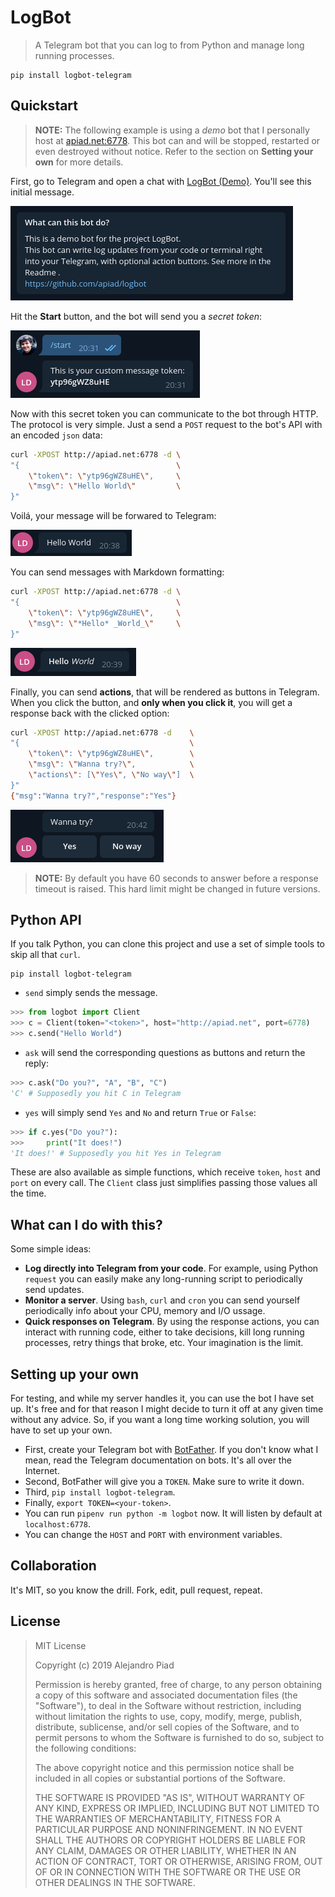 # LogBot

> A Telegram bot that you can log to from Python and manage long running processes.

```
pip install logbot-telegram
```

## Quickstart

> **NOTE:** The following example is using a _demo_ bot that I personally host at [apiad.net:6778](http://apiad.net:6778). This bot can and will be stopped, restarted or even destroyed without notice. Refer to the section on **Setting your own** for more details.

First, go to Telegram and open a chat with [LogBot (Demo)](http://t.me/apiad_demo_logbot). You'll see this initial message.

![](img/img1.png)

Hit the **Start** button, and the bot will send you a *secret token*:

![](img/img2.png)

Now with this secret token you can communicate to the bot through HTTP. The protocol is very simple. Just a send a `POST` request to the bot's API with an encoded `json` data:

```bash
curl -XPOST http://apiad.net:6778 -d \
"{                                   \
    \"token\": \"ytp96gWZ8uHE\",     \
    \"msg\": \"Hello World\"         \
}"
```

Voilá, your message will be forwared to Telegram:

![](img/img3.png)

You can send messages with Markdown formatting:

```bash
curl -XPOST http://apiad.net:6778 -d \
"{                                   \
    \"token\": \"ytp96gWZ8uHE\",     \
    \"msg\": \"*Hello* _World_\"     \
}"
```

![](img/img4.png)

Finally, you can send **actions**, that will be rendered as buttons in Telegram.
When you click the button, and **only when you click it**, you will get a response back with the clicked option:

```bash
curl -XPOST http://apiad.net:6778 -d    \
"{                                      \
    \"token\": \"ytp96gWZ8uHE\",        \
    \"msg\": \"Wanna try?\",            \
    \"actions\": [\"Yes\", \"No way\"]  \
}"
{"msg":"Wanna try?","response":"Yes"}
```

![](img/img5.png)

> **NOTE:** By default you have 60 seconds to answer before a response timeout is raised. This hard limit might be changed in future versions.

## Python API

If you talk Python, you can clone this project and use a set of simple tools to skip all that `curl`.

```
pip install logbot-telegram
```

* `send` simply sends the message.

```python
>>> from logbot import Client
>>> c = Client(token="<token>", host="http://apiad.net", port=6778)
>>> c.send("Hello World")
```

* `ask` will send the corresponding questions as buttons and return the reply:

```python
>>> c.ask("Do you?", "A", "B", "C")
'C' # Supposedly you hit C in Telegram
```

* `yes` will simply send `Yes` and `No` and return `True` or `False`:

```python
>>> if c.yes("Do you?"):
>>>     print("It does!")
'It does!' # Supposedly you hit Yes in Telegram
```

These are also available as simple functions, which receive `token`, `host` and `port` on every call. The `Client` class just simplifies passing those values all the time.

## What can I do with this?

Some simple ideas:

* **Log directly into Telegram from your code**. For example, using Python `request` you can easily make any long-running script to periodically send updates.
* **Monitor a server**. Using `bash`, `curl` and `cron` you can send yourself periodically info about your CPU, memory and I/O ussage.
* **Quick responses on Telegram**. By using the response actions, you can interact with running code, either to take decisions, kill long running processes, retry things that broke, etc. Your imagination is the limit.

## Setting up your own

For testing, and while my server handles it, you can use the bot I have set up. It's free and for that reason I might decide to turn it off at any given time without any advice. So, if you want a long time working solution, you will have to set up your own.

* First, create your Telegram bot with [BotFather](t.me/botfather). If you don't know what I mean, read the Telegram documentation on bots. It's all over the Internet.
* Second, BotFather will give you a `TOKEN`. Make sure to write it down.
* Third, `pip install logbot-telegram`.
* Finally, `export TOKEN=<your-token>`.
* You can run `pipenv run python -m logbot` now. It will listen by default at `localhost:6778`.
* You can change the `HOST` and `PORT` with environment variables.

## Collaboration

It's MIT, so you know the drill. Fork, edit, pull request, repeat.

## License

> MIT License
>
> Copyright (c) 2019 Alejandro Piad
>
> Permission is hereby granted, free of charge, to any person obtaining a copy
> of this software and associated documentation files (the "Software"), to deal
> in the Software without restriction, including without limitation the rights
> to use, copy, modify, merge, publish, distribute, sublicense, and/or sell
> copies of the Software, and to permit persons to whom the Software is
> furnished to do so, subject to the following conditions:
>
> The above copyright notice and this permission notice shall be included in all
> copies or substantial portions of the Software.
>
> THE SOFTWARE IS PROVIDED "AS IS", WITHOUT WARRANTY OF ANY KIND, EXPRESS OR
> IMPLIED, INCLUDING BUT NOT LIMITED TO THE WARRANTIES OF MERCHANTABILITY,
> FITNESS FOR A PARTICULAR PURPOSE AND NONINFRINGEMENT. IN NO EVENT SHALL THE
> AUTHORS OR COPYRIGHT HOLDERS BE LIABLE FOR ANY CLAIM, DAMAGES OR OTHER
> LIABILITY, WHETHER IN AN ACTION OF CONTRACT, TORT OR OTHERWISE, ARISING FROM,
> OUT OF OR IN CONNECTION WITH THE SOFTWARE OR THE USE OR OTHER DEALINGS IN THE
> SOFTWARE.
